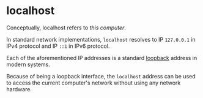 
# localhost

Conceptually, localhost refers to *this computer*.

In standard network implementations, `localhost` resolves to IP `127.0.0.1` in IPv4 protocol
and IP `::1` in IPv6 protocol.

Each of the aforementioned IP addresses is a
standard [loopback](https://en.wikipedia.org/wiki/Loopback) address in modern systems.

Because of being a loopback interface, the `localhost` address can be used 
to access the current computer's network without using any network hardware.
